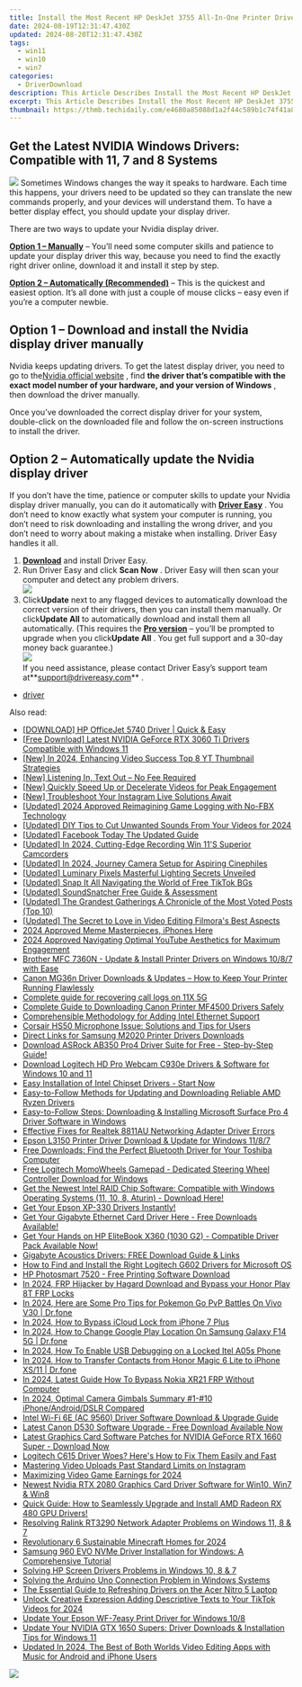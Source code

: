 ```yaml
---
title: Install the Most Recent HP DeskJet 3755 All-In-One Printer Driver Compatible with Windows 11/10/8/^and 7 Systems
date: 2024-08-19T12:31:47.430Z
updated: 2024-08-20T12:31:47.430Z
tags:
  - win11
  - win10
  - win7
categories:
  - DriverDownload
description: This Article Describes Install the Most Recent HP DeskJet 3755 All-In-One Printer Driver Compatible with Windows 11/10/8/^and 7 Systems
excerpt: This Article Describes Install the Most Recent HP DeskJet 3755 All-In-One Printer Driver Compatible with Windows 11/10/8/^and 7 Systems
thumbnail: https://thmb.techidaily.com/e4680a85088d1a2f44c589b1c74f41a831760d9eaf6ae422f8b959a2a9262d12.jpg
---
```


## Get the Latest NVIDIA Windows Drivers: Compatible with 11, 7 and 8 Systems

![](https://images.drivereasy.com/wp-content/uploads/2018/08/img_5b7e946a16130-300x190.jpg) Sometimes Windows changes the way it speaks to hardware. Each time this happens, your drivers need to be updated so they can translate the new commands properly, and your devices will understand them. To have a better display effect, you should update your display driver.

There are two ways to update your Nvidia display driver.

[**Option 1 – Manually**](https://tools.techidaily.com/drivereasy/download/) – You’ll need some computer skills and patience to update your display driver this way, because you need to find the exactly right driver online, download it and install it step by step.

[**Option 2 – Automatically (Recommended)**](https://www.drivereasy.com/knowledge/nvidia-display-driver-download-and-install-for-windows/#o2) – This is the quickest and easiest option. It’s all done with just a couple of mouse clicks – easy even if you’re a computer newbie.

## Option 1 – Download and install the Nvidia display driver manually

 Nvidia keeps updating drivers. To get the latest display driver, you need to go to the[Nvidia official website](https://www.nvidia.com/Download/index.aspx?lang=en-us) , find **the driver that’s compatible with the exact model number of your hardware, and your version of Windows** , then download the driver manually.

 Once you’ve downloaded the correct display driver for your system, double-click on the downloaded file and follow the on-screen instructions to install the driver.

## Option 2 – Automatically update the Nvidia display driver

 If you don’t have the time, patience or computer skills to update your Nvidia display driver manually, you can do it automatically with **[Driver Easy](https://tools.techidaily.com/drivereasy/download/)**  . You don’t need to know exactly what system your computer is running, you don’t need to risk downloading and installing the wrong driver, and you don’t need to worry about making a mistake when installing. Driver Easy handles it all.

1. **[Download](https://tools.techidaily.com/drivereasy/download/)**  and install Driver Easy.
2. Run Driver Easy and click **Scan Now** . Driver Easy will then scan your computer and detect any problem drivers.  
![](https://images.drivereasy.com/wp-content/uploads/2018/09/img_5ba09ca3136e1.jpg)
3. Click**Update** next to any flagged devices to automatically download the correct version of their drivers, then you can install them manually. Or click**Update All** to automatically download and install them all automatically. (This requires the **[Pro version](https://tools.techidaily.com/drivereasy/download/)**  – you’ll be prompted to upgrade when you click**Update All** . You get full support and a 30-day money back guarantee.)  
![](https://images.drivereasy.com/wp-content/uploads/2018/09/img_5bacace00b167.jpg)  
 If you need assistance, please contact Driver Easy’s support team at**<support@drivereasy.com>** .

* [driver](https://tools.techidaily.com/drivereasy/download/)

<ins class="adsbygoogle"
     style="display:block"
     data-ad-format="autorelaxed"
     data-ad-client="ca-pub-7571918770474297"
     data-ad-slot="1223367746"></ins>



<ins class="adsbygoogle"
     style="display:block"
     data-ad-client="ca-pub-7571918770474297"
     data-ad-slot="8358498916"
     data-ad-format="auto"
     data-full-width-responsive="true"></ins>

<span class="atpl-alsoreadstyle">Also read:</span>
<div><ul>
<li><a href="https://hardware-help.techidaily.com/download-hp-officejet-5740-driver-quick-and-easy/"><u>[DOWNLOAD] HP OfficeJet 5740 Driver | Quick & Easy</u></a></li>
<li><a href="https://hardware-help.techidaily.com/free-download-latest-nvidia-geforce-rtx-3060-ti-drivers-compatible-with-windows-11/"><u>[Free Download] Latest NVIDIA GeForce RTX 3060 Ti Drivers Compatible with Windows 11</u></a></li>
<li><a href="https://facebook-video-share.techidaily.com/new-in-2024-enhancing-video-success-top-8-yt-thumbnail-strategies/"><u>[New] In 2024, Enhancing Video Success  Top 8 YT Thumbnail Strategies</u></a></li>
<li><a href="https://extra-guidance.techidaily.com/new-listening-in-text-out-no-fee-required/"><u>[New] Listening In, Text Out – No Fee Required</u></a></li>
<li><a href="https://youtube-stream.techidaily.com/new-quickly-speed-up-or-decelerate-videos-for-peak-engagement/"><u>[New] Quickly Speed Up or Decelerate Videos for Peak Engagement</u></a></li>
<li><a href="https://instagram-videos.techidaily.com/new-troubleshoot-your-instagram-live-solutions-await/"><u>[New] Troubleshoot Your Instagram Live  Solutions Await</u></a></li>
<li><a href="https://screen-activity-recording.techidaily.com/updated-2024-approved-reimagining-game-logging-with-no-fbx-technology/"><u>[Updated] 2024 Approved  Reimagining Game Logging with No-FBX Technology</u></a></li>
<li><a href="https://facebook-video-share.techidaily.com/updated-diy-tips-to-cut-unwanted-sounds-from-your-videos-for-2024/"><u>[Updated] DIY Tips to Cut Unwanted Sounds From Your Videos for 2024</u></a></li>
<li><a href="https://facebook-videos.techidaily.com/updated-facebook-today-the-updated-guide/"><u>[Updated] Facebook Today  The Updated Guide</u></a></li>
<li><a href="https://video-screen-grab.techidaily.com/updated-in-2024-cutting-edge-recording-win-11s-superior-camcorders/"><u>[Updated] In 2024, Cutting-Edge Recording  Win 11'S Superior Camcorders</u></a></li>
<li><a href="https://fox-links.techidaily.com/updated-in-2024-journey-camera-setup-for-aspiring-cinephiles/"><u>[Updated] In 2024, Journey Camera Setup for Aspiring Cinephiles</u></a></li>
<li><a href="https://extra-approaches.techidaily.com/updated-luminary-pixels-masterful-lighting-secrets-unveiled/"><u>[Updated] Luminary Pixels  Masterful Lighting Secrets Unveiled</u></a></li>
<li><a href="https://extra-guidance.techidaily.com/updated-snap-it-all-navigating-the-world-of-free-tiktok-bgs/"><u>[Updated] Snap It All  Navigating the World of Free TikTok BGs</u></a></li>
<li><a href="https://screen-activity-recording.techidaily.com/updated-soundsnatcher-free-guide-and-assessment/"><u>[Updated] SoundSnatcher Free Guide & Assessment</u></a></li>
<li><a href="https://some-guidance.techidaily.com/updated-the-grandest-gatherings-a-chronicle-of-the-most-voted-posts-top-10/"><u>[Updated] The Grandest Gatherings  A Chronicle of the Most Voted Posts (Top 10)</u></a></li>
<li><a href="https://some-tips.techidaily.com/updated-the-secret-to-love-in-video-editing-filmoras-best-aspects/"><u>[Updated] The Secret to Love in Video Editing  Filmora's Best Aspects</u></a></li>
<li><a href="https://fox-info.techidaily.com/2024-approved-meme-masterpieces-iphones-here/"><u>2024 Approved  Meme Masterpieces, iPhones Here</u></a></li>
<li><a href="https://youtube-help.techidaily.com/2024-approved-navigating-optimal-youtube-aesthetics-for-maximum-engagement/"><u>2024 Approved  Navigating Optimal YouTube Aesthetics for Maximum Engagement</u></a></li>
<li><a href="https://hardware-help.techidaily.com/brother-mfc-7360n-update-and-install-printer-drivers-on-windows-1087-with-ease/"><u>Brother MFC 7360N - Update & Install Printer Drivers on Windows 10/8/7 with Ease</u></a></li>
<li><a href="https://hardware-help.techidaily.com/canon-mg36n-driver-downloads-and-updates-how-to-keep-your-printer-running-flawlessly/"><u>Canon MG36n Driver Downloads & Updates – How to Keep Your Printer Running Flawlessly</u></a></li>
<li><a href="https://phone-solutions.techidaily.com/complete-guide-for-recovering-call-logs-on-11x-5g-by-fonelab-android-recover-call-logs/"><u>Complete guide for recovering call logs on 11X 5G</u></a></li>
<li><a href="https://hardware-help.techidaily.com/complete-guide-to-downloading-canon-printer-mf4500-drivers-safely/"><u>Complete Guide to Downloading Canon Printer MF4500 Drivers Safely</u></a></li>
<li><a href="https://win11-tips.techidaily.com/comprehensible-methodology-for-adding-intel-ethernet-support/"><u>Comprehensible Methodology for Adding Intel Ethernet Support</u></a></li>
<li><a href="https://common-error.techidaily.com/corsair-hs50-microphone-issue-solutions-and-tips-for-users/"><u>Corsair HS50 Microphone Issue: Solutions and Tips for Users</u></a></li>
<li><a href="https://hardware-help.techidaily.com/direct-links-for-samsung-m2020-printer-drivers-downloads/"><u>Direct Links for Samsung M2020 Printer Drivers Downloads</u></a></li>
<li><a href="https://hardware-help.techidaily.com/1722977565975-download-asrock-ab350-pro4-driver-suite-for-free-step-by-step-guide/"><u>Download ASRock AB350 Pro4 Driver Suite for Free - Step-by-Step Guide!</u></a></li>
<li><a href="https://hardware-help.techidaily.com/download-logitech-hd-pro-webcam-c930e-drivers-and-software-for-windows-10-and-11/"><u>Download Logitech HD Pro Webcam C930e Drivers & Software for Windows 10 and 11</u></a></li>
<li><a href="https://hardware-help.techidaily.com/easy-installation-of-intel-chipset-drivers-start-now/"><u>Easy Installation of Intel Chipset Drivers - Start Now</u></a></li>
<li><a href="https://driver-download.techidaily.com/easy-to-follow-methods-for-updating-and-downloading-reliable-amd-ryzen-drivers/"><u>Easy-to-Follow Methods for Updating and Downloading Reliable AMD Ryzen Drivers</u></a></li>
<li><a href="https://hardware-help.techidaily.com/easy-to-follow-steps-downloading-and-installing-microsoft-surface-pro-4-driver-software-in-windows/"><u>Easy-to-Follow Steps: Downloading & Installing Microsoft Surface Pro 4 Driver Software in Windows</u></a></li>
<li><a href="https://hardware-help.techidaily.com/effective-fixes-for-realtek-8811au-networking-adapter-driver-errors/"><u>Effective Fixes for Realtek 8811AU Networking Adapter Driver Errors</u></a></li>
<li><a href="https://hardware-help.techidaily.com/epson-l3150-printer-driver-download-and-update-for-windows-1187/"><u>Epson L3150 Printer Driver Download & Update for Windows 11/8/7</u></a></li>
<li><a href="https://hardware-help.techidaily.com/free-downloads-find-the-perfect-bluetooth-driver-for-your-toshiba-computer/"><u>Free Downloads: Find the Perfect Bluetooth Driver for Your Toshiba Computer</u></a></li>
<li><a href="https://hardware-help.techidaily.com/free-logitech-momowheels-gamepad-dedicated-steering-wheel-controller-download-for-windows/"><u>Free Logitech MomoWheels Gamepad - Dedicated Steering Wheel Controller Download for Windows</u></a></li>
<li><a href="https://hardware-help.techidaily.com/get-the-newest-intel-raid-chip-software-compatible-with-windows-operating-systems-11-10-8-aturin-download-here/"><u>Get the Newest Intel RAID Chip Software: Compatible with Windows Operating Systems (11, 10, 8, Aturin) - Download Here!</u></a></li>
<li><a href="https://hardware-help.techidaily.com/get-your-epson-xp-330-drivers-instantly/"><u>Get Your Epson XP-330 Drivers Instantly!</u></a></li>
<li><a href="https://hardware-help.techidaily.com/get-your-gigabyte-ethernet-card-driver-here-free-downloads-available/"><u>Get Your Gigabyte Ethernet Card Driver Here - Free Downloads Available!</u></a></li>
<li><a href="https://hardware-help.techidaily.com/1722976740161-get-your-hands-on-hp-elitebook-x360-1030-g2-compatible-driver-pack-available-now/"><u>Get Your Hands on HP EliteBook X360 (1030 G2) - Compatible Driver Pack Available Now!</u></a></li>
<li><a href="https://hardware-help.techidaily.com/gigabyte-acoustics-drivers-free-download-guide-and-links/"><u>Gigabyte Acoustics Drivers: FREE Download Guide & Links</u></a></li>
<li><a href="https://hardware-help.techidaily.com/how-to-find-and-install-the-right-logitech-g602-drivers-for-microsoft-os/"><u>How to Find and Install the Right Logitech G602 Drivers for Microsoft OS</u></a></li>
<li><a href="https://hardware-help.techidaily.com/hp-photosmart-7520-free-printing-software-download/"><u>HP Photosmart 7520 - Free Printing Software Download</u></a></li>
<li><a href="https://bypass-frp.techidaily.com/in-2024-frp-hijacker-by-hagard-download-and-bypass-your-honor-play-8t-frp-locks-by-drfone-android/"><u>In 2024, FRP Hijacker by Hagard Download and Bypass your Honor Play 8T FRP Locks</u></a></li>
<li><a href="https://change-location.techidaily.com/in-2024-here-are-some-pro-tips-for-pokemon-go-pvp-battles-on-vivo-v30-drfone-by-drfone-virtual-android/"><u>In 2024, Here are Some Pro Tips for Pokemon Go PvP Battles On Vivo V30 | Dr.fone</u></a></li>
<li><a href="https://activate-lock.techidaily.com/in-2024-how-to-bypass-icloud-lock-from-iphone-7-plus-by-drfone-ios/"><u>In 2024, How to Bypass iCloud Lock from iPhone 7 Plus</u></a></li>
<li><a href="https://review-topics.techidaily.com/in-2024-how-to-change-google-play-location-on-samsung-galaxy-f14-5g-drfone-by-drfone-virtual-android/"><u>In 2024, How to Change Google Play Location On Samsung Galaxy F14 5G | Dr.fone</u></a></li>
<li><a href="https://unlock-android.techidaily.com/in-2024-how-to-enable-usb-debugging-on-a-locked-itel-a05s-phone-by-drfone-android/"><u>In 2024, How To Enable USB Debugging on a Locked Itel A05s Phone</u></a></li>
<li><a href="https://android-transfer.techidaily.com/in-2024-how-to-transfer-contacts-from-honor-magic-6-lite-to-iphone-xs11-drfone-by-drfone-transfer-from-android-transfer-from-android/"><u>In 2024, How to Transfer Contacts from Honor Magic 6 Lite to iPhone XS/11 | Dr.fone</u></a></li>
<li><a href="https://android-frp.techidaily.com/in-2024-latest-guide-how-to-bypass-nokia-xr21-frp-without-computer-by-drfone-android/"><u>In 2024, Latest Guide How To Bypass Nokia XR21 FRP Without Computer</u></a></li>
<li><a href="https://extra-skills.techidaily.com/in-2024-optimal-camera-gimbals-summary-1-10-iphoneandroiddslr-compared/"><u>In 2024, Optimal Camera Gimbals Summary  #1-#10 iPhone/Android/DSLR Compared</u></a></li>
<li><a href="https://hardware-help.techidaily.com/intel-wi-fi-6e-ac-9560-driver-software-download-and-upgrade-guide/"><u>Intel Wi-Fi 6E (AC 9560) Driver Software Download & Upgrade Guide</u></a></li>
<li><a href="https://hardware-help.techidaily.com/latest-canon-d530-software-upgrade-free-download-available-now/"><u>Latest Canon D530 Software Upgrade - Free Download Available Now</u></a></li>
<li><a href="https://hardware-help.techidaily.com/latest-graphics-card-software-patches-for-nvidia-geforce-rtx-1660-super-download-now/"><u>Latest Graphics Card Software Patches for NVIDIA GeForce RTX 1660 Super - Download Now</u></a></li>
<li><a href="https://hardware-help.techidaily.com/logitech-c615-driver-woes-heres-how-to-fix-them-easily-and-fast/"><u>Logitech C615 Driver Woes? Here's How to Fix Them Easily and Fast</u></a></li>
<li><a href="https://instagram-video-files.techidaily.com/mastering-video-uploads-past-standard-limits-on-instagram/"><u>Mastering Video Uploads Past Standard Limits on Instagram</u></a></li>
<li><a href="https://youtube-help.techidaily.com/maximizing-video-game-earnings-for-2024/"><u>Maximizing Video Game Earnings for 2024</u></a></li>
<li><a href="https://hardware-help.techidaily.com/newest-nvidia-rtx-2080-graphics-card-driver-software-for-win10-win7-and-win8/"><u>Newest Nvidia RTX 2080 Graphics Card Driver Software for Win10, Win7 & Win8</u></a></li>
<li><a href="https://hardware-help.techidaily.com/1722965620214-quick-guide-how-to-seamlessly-upgrade-and-install-amd-radeon-rx-480-gpu-drivers/"><u>Quick Guide: How to Seamlessly Upgrade and Install AMD Radeon RX 480 GPU Drivers!</u></a></li>
<li><a href="https://hardware-help.techidaily.com/resolving-ralink-rt3290-network-adapter-problems-on-windows-11-8-and-7/"><u>Resolving Ralink RT3290 Network Adapter Problems on Windows 11, 8 & 7</u></a></li>
<li><a href="https://screen-mirroring-recording.techidaily.com/revolutionary-6-sustainable-minecraft-homes-for-2024/"><u>Revolutionary 6 Sustainable Minecraft Homes for 2024</u></a></li>
<li><a href="https://hardware-help.techidaily.com/samsung-960-evo-nvme-driver-installation-for-windows-a-comprehensive-tutorial/"><u>Samsung 960 EVO NVMe Driver Installation for Windows: A Comprehensive Tutorial</u></a></li>
<li><a href="https://hardware-help.techidaily.com/solving-hp-screen-drivers-problems-in-windows-10-8-and-7/"><u>Solving HP Screen Drivers Problems in Windows 10, 8 & 7</u></a></li>
<li><a href="https://hardware-help.techidaily.com/solving-the-arduino-uno-connection-problem-in-windows-systems/"><u>Solving the Arduino Uno Connection Problem in Windows Systems</u></a></li>
<li><a href="https://hardware-help.techidaily.com/the-essential-guide-to-refreshing-drivers-on-the-acer-nitro-5-laptop/"><u>The Essential Guide to Refreshing Drivers on the Acer Nitro 5 Laptop</u></a></li>
<li><a href="https://tiktok-video-recordings.techidaily.com/unlock-creative-expression-adding-descriptive-texts-to-your-tiktok-videos-for-2024/"><u>Unlock Creative Expression  Adding Descriptive Texts to Your TikTok Videos for 2024</u></a></li>
<li><a href="https://hardware-help.techidaily.com/update-your-epson-wf-7easy-print-driver-for-windows-108/"><u>Update Your Epson WF-7easy Print Driver for Windows 10/8</u></a></li>
<li><a href="https://hardware-help.techidaily.com/update-your-nvidia-gtx-1650-supers-driver-downloads-and-installation-tips-for-windows-11/"><u>Update Your NVIDIA GTX 1650 Supers: Driver Downloads & Installation Tips for Windows 11</u></a></li>
<li><a href="https://smart-video-editing.techidaily.com/updated-in-2024-the-best-of-both-worlds-video-editing-apps-with-music-for-android-and-iphone-users/"><u>Updated In 2024, The Best of Both Worlds Video Editing Apps with Music for Android and iPhone Users</u></a></li>
</ul></div>

<!-- affiliate ads begin -->
<a href="https://estore.winxdvd.com/order/checkout.php?PRODS=12653808&QTY=1&AFFILIATE=108875&CART=1"><img src="https://www.winxdvd.com/affiliate/new-banner/wt-500x500.jpg" border="0"></a>
<!-- affiliate ads end -->